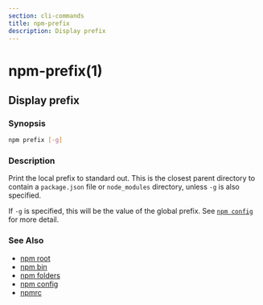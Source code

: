 ```yaml
---
section: cli-commands
title: npm-prefix
description: Display prefix
---
```


# npm-prefix(1)

## Display prefix

### Synopsis

```bash
npm prefix [-g]
```

### Description

Print the local prefix to standard out. This is the closest parent directory
to contain a `package.json` file or `node_modules` directory, unless `-g` is
also specified.

If `-g` is specified, this will be the value of the global prefix. See
[`npm config`](/cli-commands/npm-config) for more detail.

### See Also

- [npm root](/cli-commands/npm-root)
- [npm bin](/cli-commands/npm-bin)
- [npm folders](/configuring-npm/folders)
- [npm config](/cli-commands/npm-config)
- [npmrc](/configuring-npm/npmrc)
